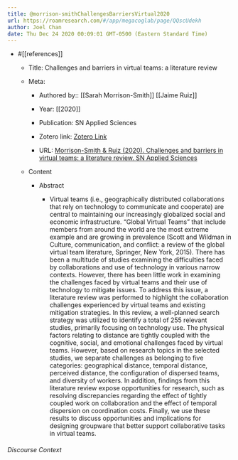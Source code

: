 ```yaml
---
title: @morrison-smithChallengesBarriersVirtual2020
url: https://roamresearch.com/#/app/megacoglab/page/QQscUdekh
author: Joel Chan
date: Thu Dec 24 2020 00:09:01 GMT-0500 (Eastern Standard Time)
---
```


- #[[references]]

    - Title: Challenges and barriers in virtual teams: a literature review

    - Meta:

        - Authored by:: [[Sarah Morrison-Smith]] [[Jaime Ruiz]]

        - Year: [[2020]]

        - Publication: SN Applied Sciences

        - Zotero link: [Zotero Link](zotero://select/items/1_38MHQPQM)

        - URL: [Morrison-Smith & Ruiz (2020). Challenges and barriers in virtual teams: a literature review. SN Applied Sciences](https://doi.org/10.1007/s42452-020-2801-5)

    - Content

        - Abstract

            - Virtual teams (i.e., geographically distributed collaborations that rely on technology to communicate and cooperate) are central to maintaining our increasingly globalized social and economic infrastructure. “Global Virtual Teams” that include members from around the world are the most extreme example and are growing in prevalence (Scott and Wildman in Culture, communication, and conflict: a review of the global virtual team literature, Springer, New York, 2015). There has been a multitude of studies examining the difficulties faced by collaborations and use of technology in various narrow contexts. However, there has been little work in examining the challenges faced by virtual teams and their use of technology to mitigate issues. To address this issue, a literature review was performed to highlight the collaboration challenges experienced by virtual teams and existing mitigation strategies. In this review, a well-planned search strategy was utilized to identify a total of 255 relevant studies, primarily focusing on technology use. The physical factors relating to distance are tightly coupled with the cognitive, social, and emotional challenges faced by virtual teams. However, based on research topics in the selected studies, we separate challenges as belonging to five categories: geographical distance, temporal distance, perceived distance, the configuration of dispersed teams, and diversity of workers. In addition, findings from this literature review expose opportunities for research, such as resolving discrepancies regarding the effect of tightly coupled work on collaboration and the effect of temporal dispersion on coordination costs. Finally, we use these results to discuss opportunities and implications for designing groupware that better support collaborative tasks in virtual teams.

###### Discourse Context


